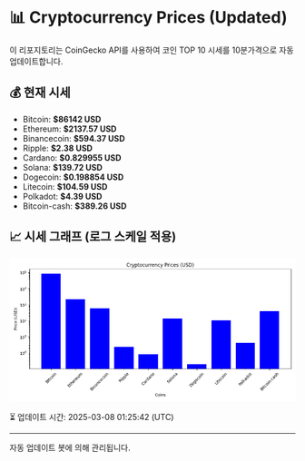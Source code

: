 
# 📊 Cryptocurrency Prices (Updated)

이 리포지토리는 CoinGecko API를 사용하여 코인 TOP 10 시세를 10분가격으로 자동 업데이트합니다.

## 💰 현재 시세
- Bitcoin: **$86142 USD**
- Ethereum: **$2137.57 USD**
- Binancecoin: **$594.37 USD**
- Ripple: **$2.38 USD**
- Cardano: **$0.829955 USD**
- Solana: **$139.72 USD**
- Dogecoin: **$0.198854 USD**
- Litecoin: **$104.59 USD**
- Polkadot: **$4.39 USD**
- Bitcoin-cash: **$389.26 USD**

## 📈 시세 그래프 (로그 스케일 적용)
![Crypto Prices](crypto_prices.png)

⏳ 업데이트 시간: 2025-03-08 01:25:42 (UTC)

---
자동 업데이트 봇에 의해 관리됩니다.
